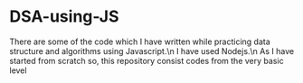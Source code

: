 # DSA-using-JS
There are some of the code which I have written while practicing data structure and algorithms using Javascript.\n
I have used Nodejs.\n
As I have started from scratch so, this repository consist codes from the very basic level
